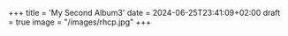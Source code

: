 +++
title = 'My Second Album3'
date = 2024-06-25T23:41:09+02:00
draft = true
image = "/images/rhcp.jpg"
+++
